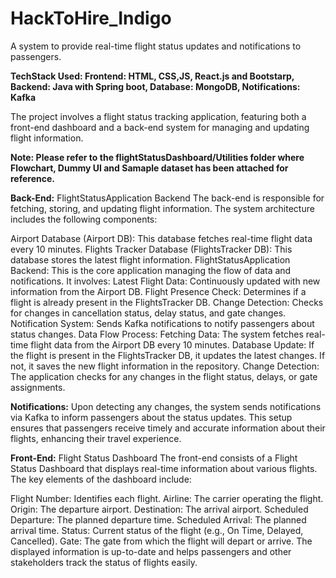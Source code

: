 # HackToHire_Indigo
A system to provide real-time flight status updates and notifications to passengers.

**TechStack Used:
Frontend: HTML, CSS,JS, React.js and Bootstarp,
Backend: Java with Spring boot,
Database: MongoDB,
Notifications: Kafka**

The project involves a flight status tracking application, featuring both a front-end dashboard and a back-end system for managing and updating flight information.

**Note: Please refer to the flightStatusDashboard/Utilities folder where Flowchart, Dummy UI and Samaple dataset has been attached for reference.**

**Back-End:** FlightStatusApplication Backend
The back-end is responsible for fetching, storing, and updating flight information. The system architecture includes the following components:

Airport Database (Airport DB): This database fetches real-time flight data every 10 minutes.
Flights Tracker Database (FlightsTracker DB): This database stores the latest flight information.
FlightStatusApplication Backend: This is the core application managing the flow of data and notifications. It involves:
Latest Flight Data: Continuously updated with new information from the Airport DB.
Flight Presence Check: Determines if a flight is already present in the FlightsTracker DB.
Change Detection: Checks for changes in cancellation status, delay status, and gate changes.
Notification System: Sends Kafka notifications to notify passengers about status changes.
Data Flow Process:
Fetching Data: The system fetches real-time flight data from the Airport DB every 10 minutes.
Database Update: If the flight is present in the FlightsTracker DB, it updates the latest changes. If not, it saves the new flight information in the repository.
Change Detection: The application checks for any changes in the flight status, delays, or gate assignments.

**Notifications:** Upon detecting any changes, the system sends notifications via Kafka to inform passengers about the status updates.
This setup ensures that passengers receive timely and accurate information about their flights, enhancing their travel experience.

**Front-End:** Flight Status Dashboard
The front-end consists of a Flight Status Dashboard that displays real-time information about various flights. The key elements of the dashboard include:

Flight Number: Identifies each flight.
Airline: The carrier operating the flight.
Origin: The departure airport.
Destination: The arrival airport.
Scheduled Departure: The planned departure time.
Scheduled Arrival: The planned arrival time.
Status: Current status of the flight (e.g., On Time, Delayed, Cancelled).
Gate: The gate from which the flight will depart or arrive.
The displayed information is up-to-date and helps passengers and other stakeholders track the status of flights easily.
